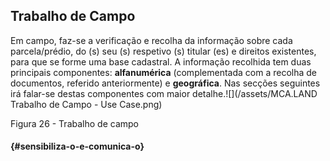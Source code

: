 ## Trabalho de Campo

Em campo, faz-se a verificação e recolha da informação sobre cada parcela/prédio, do \(s\) seu \(s\) respetivo \(s\) titular \(es\) e direitos existentes, para que se forme uma base cadastral. A informação recolhida tem duas principais componentes: **alfanumérica** \(complementada com a recolha de documentos, referido anteriormente\) e **geográfica**. Nas secções seguintes irá falar-se destas componentes com maior detalhe.![](/assets/MCA.LAND Trabalho de Campo - Use Case.png)

Figura 26 - Trabalho de campo

####  {#sensibiliza-o-e-comunica-o}



